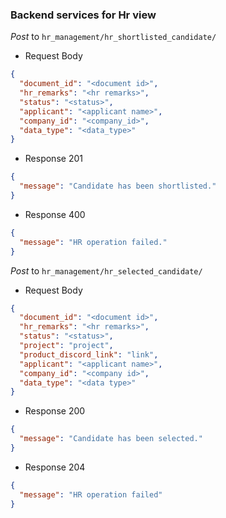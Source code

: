 ### Backend services for Hr view

*Post* to `hr_management/hr_shortlisted_candidate/`

- Request Body

```json
{
  "document_id": "<document id>",
  "hr_remarks": "<hr remarks>",
  "status": "<status>",
  "applicant": "<applicant name>",
  "company_id": "<company_id>",
  "data_type": "<data_type>"
}
```

- Response 201

```json
{
  "message": "Candidate has been shortlisted."
}
```

- Response 400

```json
{
  "message": "HR operation failed."
}
```

*Post* to `hr_management/hr_selected_candidate/`

- Request Body

```json
{
  "document_id": "<document id>",
  "hr_remarks": "<hr remarks>",
  "status": "<status>",
  "project": "project",
  "product_discord_link": "link",
  "applicant": "<applicant name>",
  "company_id": "<company id>",
  "data_type": "<data type>"
}
```

- Response 200

```json
{
  "message": "Candidate has been selected."
}
```

- Response 204

```json
{
  "message": "HR operation failed"
}
```

